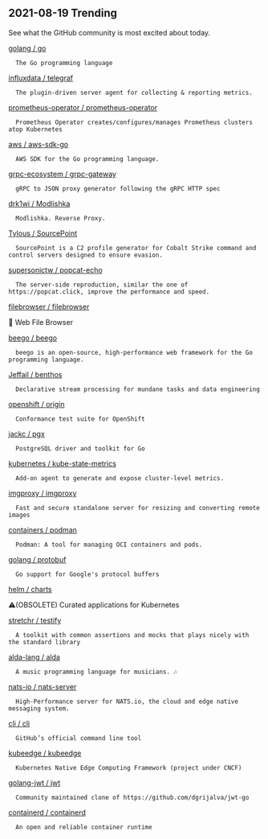 ## 2021-08-19 Trending 
See what the GitHub community is most excited about today. 

[golang / go](https://github.com/golang/go) 

      The Go programming language
     
[influxdata / telegraf](https://github.com/influxdata/telegraf) 

      The plugin-driven server agent for collecting & reporting metrics.
     
[prometheus-operator / prometheus-operator](https://github.com/prometheus-operator/prometheus-operator) 

      Prometheus Operator creates/configures/manages Prometheus clusters atop Kubernetes
     
[aws / aws-sdk-go](https://github.com/aws/aws-sdk-go) 

      AWS SDK for the Go programming language.
     
[grpc-ecosystem / grpc-gateway](https://github.com/grpc-ecosystem/grpc-gateway) 

      gRPC to JSON proxy generator following the gRPC HTTP spec
     
[drk1wi / Modlishka](https://github.com/drk1wi/Modlishka) 

      Modlishka. Reverse Proxy. 
     
[Tylous / SourcePoint](https://github.com/Tylous/SourcePoint) 

      SourcePoint is a C2 profile generator for Cobalt Strike command and control servers designed to ensure evasion. 
     
[supersonictw / popcat-echo](https://github.com/supersonictw/popcat-echo) 

      The server-side reproduction, similar the one of https://popcat.click, improve the performance and speed.
     
[filebrowser / filebrowser](https://github.com/filebrowser/filebrowser) 

      
📂 Web File Browser
     
[beego / beego](https://github.com/beego/beego) 

      beego is an open-source, high-performance web framework for the Go programming language.
     
[Jeffail / benthos](https://github.com/Jeffail/benthos) 

      Declarative stream processing for mundane tasks and data engineering
     
[openshift / origin](https://github.com/openshift/origin) 

      Conformance test suite for OpenShift
     
[jackc / pgx](https://github.com/jackc/pgx) 

      PostgreSQL driver and toolkit for Go
     
[kubernetes / kube-state-metrics](https://github.com/kubernetes/kube-state-metrics) 

      Add-on agent to generate and expose cluster-level metrics.
     
[imgproxy / imgproxy](https://github.com/imgproxy/imgproxy) 

      Fast and secure standalone server for resizing and converting remote images
     
[containers / podman](https://github.com/containers/podman) 

      Podman: A tool for managing OCI containers and pods.
     
[golang / protobuf](https://github.com/golang/protobuf) 

      Go support for Google's protocol buffers
     
[helm / charts](https://github.com/helm/charts) 

      
⚠️(OBSOLETE) Curated applications for Kubernetes
     
[stretchr / testify](https://github.com/stretchr/testify) 

      A toolkit with common assertions and mocks that plays nicely with the standard library
     
[alda-lang / alda](https://github.com/alda-lang/alda) 

      A music programming language for musicians. 🎶

     
[nats-io / nats-server](https://github.com/nats-io/nats-server) 

      High-Performance server for NATS.io, the cloud and edge native messaging system.
     
[cli / cli](https://github.com/cli/cli) 

      GitHub’s official command line tool
     
[kubeedge / kubeedge](https://github.com/kubeedge/kubeedge) 

      Kubernetes Native Edge Computing Framework (project under CNCF)
     
[golang-jwt / jwt](https://github.com/golang-jwt/jwt) 

      Community maintained clone of https://github.com/dgrijalva/jwt-go

     
[containerd / containerd](https://github.com/containerd/containerd) 

      An open and reliable container runtime
     
